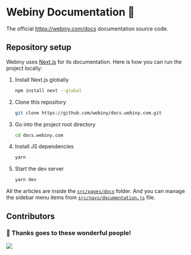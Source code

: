 # Webiny Documentation 📝

The official https://webiny.com/docs documentation source code.

## Repository setup
Webiny uses [Next.js](https://nextjs.org/) for its documentation. Here is how you can run the project locally:

1. Install Next.js globally

    ```sh
    npm install next --global
    ```

2. Clone this repository

    ```sh
    git clone https://github.com/webiny/docs.webiny.com.git
    ```

3. Go into the project root directory

    ```sh
    cd docs.webiny.com
    ```

4. Install JS dependencies

    ```sh
    yarn
    ```

5. Start the dev server

    ```sh
    yarn dev
    ```

All the articles are inside the [`src/pages/docs`](https://github.com/webiny/docs.webiny.com/tree/master/src/pages/docs) folder. And you can manage the sidebar menu items from [`src/navs/documentation.js`](https://github.com/webiny/docs.webiny.com/blob/master/src/navs/documentation.js) file.

## Contributors

### 🧡 Thanks goes to these wonderful people!
<a href="https://github.com/webiny/docs.webiny.com/graphs/contributors">
  <img src="https://contrib.rocks/image?repo=webiny/docs.webiny.com" />
</a>